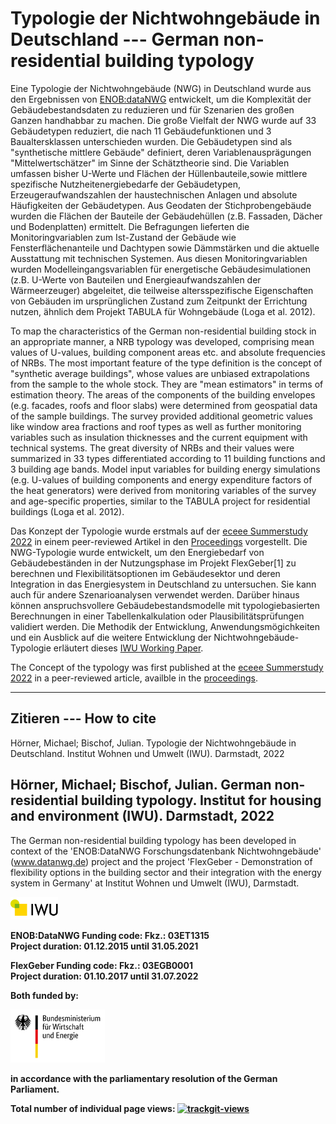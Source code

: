# Typologie der Nichtwohngebäude in Deutschland --- German non-residential building typology
Eine Typologie der Nichtwohngebäude (NWG) in Deutschland wurde aus den Ergebnissen von [ENOB:dataNWG](https://datanwg.de/home/aktuelles/) entwickelt, um die Komplexität der Gebäudebestandsdaten zu reduzieren und für Szenarien des großen Ganzen handhabbar zu machen. Die große Vielfalt der NWG wurde auf 33 Gebäudetypen reduziert, die nach 11 Gebäudefunktionen und 3 Baualtersklassen unterschieden wurden. Die Gebäudetypen sind als "synthetische mittlere Gebäude" definiert, deren Variablenausprägungen "Mittelwertschätzer" im Sinne der Schätztheorie sind. Die Variablen umfassen bisher U-Werte und Flächen der Hüllenbauteile,sowie mittlere spezifische Nutzheitenergiebedarfe der Gebäudetypen, Erzeugeraufwandszahlen der haustechnischen Anlagen und absolute Häufigkeiten der Gebäudetypen. Aus Geodaten der Stichprobengebäude wurden die Flächen der Bauteile der Gebäudehüllen (z.B. Fassaden, Dächer und Bodenplatten) ermittelt. Die Befragungen lieferten die Monitoringvariablen zum Ist-Zustand der Gebäude wie Fensterflächenanteile und Dachtypen sowie Dämmstärken und die aktuelle Ausstattung mit technischen Systemen. Aus diesen Monitoringvariablen wurden Modelleingangsvariablen für energetische Gebäudesimulationen (z.B. U-Werte von Bauteilen und Energieaufwandszahlen der Wärmeerzeuger) abgeleitet, die teilweise altersspezifische Eigenschaften von Gebäuden im ursprünglichen Zustand zum Zeitpunkt der Errichtung nutzen, ähnlich dem Projekt TABULA für Wohngebäude (Loga et al. 2012).

To map the characteristics of the German non-residential building stock in an appropriate manner, a NRB typology was developed, comprising mean values of U-values, building component areas etc. and absolute frequencies of NRBs. The most important feature of the type definition is the concept of "synthetic average buildings", whose values are unbiased extrapolations from the sample to the whole stock. They are "mean estimators" in terms of estimation theory. The areas of the components of the building envelopes (e.g. facades, roofs and floor slabs) were determined from geospatial data of the sample buildings. The survey provided additional geometric values like window area fractions and roof types as well as further monitoring variables such as insulation thicknesses and the current equipment with technical systems. The great diversity of NRBs and their values were summarized in 33 types differentiated according to 11 building functions and 3 building age bands. Model input variables for building energy simulations (e.g. U-values of building components and energy expenditure factors of the heat generators) were derived from monitoring variables of the survey and age-specific properties, similar to the TABULA project for residential buildings (Loga et al. 2012). 

Das Konzept der Typologie wurde erstmals auf der [eceee Summerstudy 2022](https://www.eceee.org/summerstudy/)
 in einem peer-reviewed Artikel in den [Proceedings](https://www.researchgate.net/publication/362234550_Building_typology_of_the_non-residential_building_stock_in_Germany_-_methodology_and_first_results) vorgestellt. Die NWG-Typologie wurde entwickelt, um den Energiebedarf von Gebäudebeständen in der Nutzungsphase im Projekt FlexGeber[1] zu berechnen und Flexibilitätsoptionen im Gebäudesektor und deren Integration in das Energiesystem in Deutschland zu untersuchen. Sie kann auch für andere Szenarioanalysen verwendet werden. Darüber hinaus können anspruchsvollere Gebäudebestandsmodelle mit typologiebasierten Berechnungen in einer Tabellenkalkulation oder Plausibilitätsprüfungen validiert werden. Die Methodik der Entwicklung, Anwendungsmögichkeiten und ein Ausblick auf die weitere Entwicklung  der Nichtwohngebäude-Typologie erläutert dieses [IWU Working Paper]().

The Concept of the typology was first published at the [eceee Summerstudy 2022](https://www.eceee.org/summerstudy/) in a peer-reviewed article, availble in the [proceedings](https://www.researchgate.net/publication/362234550_Building_typology_of_the_non-residential_building_stock_in_Germany_-_methodology_and_first_results).

---
## Zitieren --- How to cite
Hörner, Michael; Bischof, Julian. Typologie der Nichtwohngebäude in Deutschland. Institut Wohnen und Umwelt (IWU). Darmstadt, 2022

Hörner, Michael; Bischof, Julian. German non-residential building typology. Institut for housing and environment (IWU). Darmstadt, 2022
---

The German non-residential building typology has been developed in context of the 'ENOB:DataNWG Forschungsdatenbank Nichtwohngebäude' (www.datanwg.de) project and the project 'FlexGeber - Demonstration of flexibility options in the building sector and their integration with the energy system in Germany' at Institut Wohnen und Umwelt (IWU), Darmstadt.
<p float="left">
  <img src="doc/img/IWU_Logo.PNG" width="15%" /> 
</p>  

<b>ENOB:DataNWG<b>
<b>Funding code:</b>  Fkz.: 03ET1315  
<b>Project duration:</b>  01.12.2015 until 31.05.2021

<b>FlexGeber<b>
<b>Funding code:</b>  Fkz.: 03EGB0001  
<b>Project duration:</b>  01.10.2017 until 31.07.2022
  
<b>Both funded by:</b> 
<p float="left">
  <img src="doc/img/BMWi_Logo.png" width="30%" /> 
</p> 
in accordance with the parliamentary resolution of the German Parliament.

Total number of individual page views: 
 <a href="https://trackgit.com">
<img src="https://us-central1-trackgit-analytics.cloudfunctions.net/token/ping/l9oair9lt9n4pb5op4l9" alt="trackgit-views" />
</a>